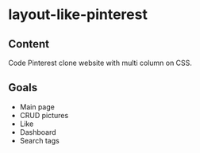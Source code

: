 # layout-like-pinterest

## Content
Code Pinterest clone website with multi column on CSS.

## Goals
- Main page
- CRUD pictures
- Like
- Dashboard
- Search tags
